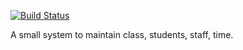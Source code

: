 
[![Build Status](https://dev.azure.com/johnpaulk/alpha/_apis/build/status/attendance-management?branchName=master)](https://dev.azure.com/johnpaulk/alpha/_build/latest?definitionId=2?branchName=master)

A small system to maintain class, students, staff, time.
 
